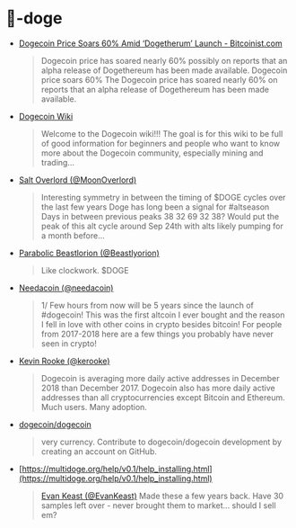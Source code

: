 # 🧮-doge


* [Dogecoin Price Soars 60% Amid ‘Dogetherum’ Launch - Bitcoinist.com](https://bitcoinist.com/dogecoin-price-soars-dogetherum-launch/)
  > Dogecoin price has soared nearly 60% possibly on reports that an alpha release of Dogethereum has been made available. Dogecoin price soars 60% The Dogecoin price has soared nearly 60% on reports that an alpha release of Dogethereum has been made available.
* [Dogecoin Wiki](http://dogecoin.wikia.com/wiki/Dogecoin_Wiki)
  > Welcome to the Dogecoin wiki!!! The goal is for this wiki to be full of good information for beginners and people who want to know more about the Dogecoin community, especially mining and trading...
* [Salt Overlord (@MoonOverlord)](https://twitter.com/MoonOverlord/status/1009912924822016002)
  > Interesting symmetry in between the timing of $DOGE cycles over the last few years Doge has long been a signal for #altseason Days in between previous peaks 38 32 69 32 38? Would put the peak of this alt cycle around Sep 24th with alts likely pumping for a month before...
* [Parabolic Beastlorion (@Beastlyorion)](https://twitter.com/Beastlyorion/status/1018929877448306690)
  > Like clockwork. $DOGE
* [Needacoin (@needacoin)](https://twitter.com/needacoin/status/1070532748417261568)
  > 1/ Few hours from now will be 5 years since the launch of #dogecoin! This was the first altcoin I ever bought and the reason I fell in love with other coins in crypto besides bitcoin! For people from 2017-2018 here are a few things you probably have never seen in crypto!
* [Kevin Rooke (@kerooke)](https://twitter.com/kerooke/status/1074793114735239169)
  > Dogecoin is averaging more daily active addresses in December 2018 than December 2017. Dogecoin also has more daily active addresses than all cryptocurrencies except Bitcoin and Ethereum. Much users. Many adoption.
* [dogecoin/dogecoin](https://github.com/dogecoin/dogecoin/blob/master/contrib/debian/examples/dogecoin.conf)
  > very currency. Contribute to dogecoin/dogecoin development by creating an account on GitHub.
* [https://multidoge.org/help/v0.1/help_installing.html](https://multidoge.org/help/v0.1/help_installing.html)
  > [Evan Keast (@EvanKeast)](https://twitter.com/evankeast/status/1188531205341204480?s=12)
Made these a few years back. Have 30 samples left over - never brought them to market... should I sell em?
